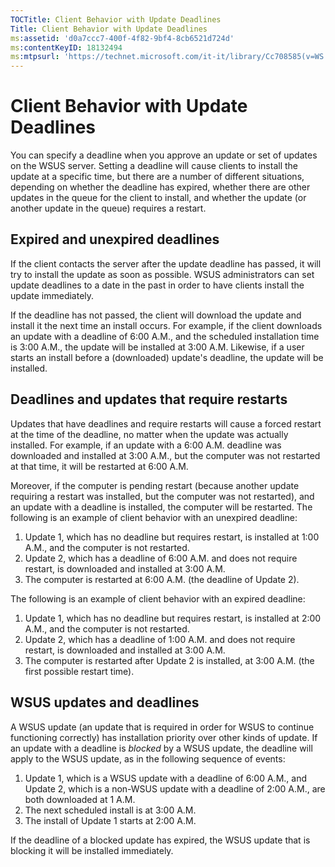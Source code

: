 ```yaml
---
TOCTitle: Client Behavior with Update Deadlines
Title: Client Behavior with Update Deadlines
ms:assetid: 'd0a7ccc7-400f-4f82-9bf4-8cb6521d724d'
ms:contentKeyID: 18132494
ms:mtpsurl: 'https://technet.microsoft.com/it-it/library/Cc708585(v=WS.10)'
---
```


Client Behavior with Update Deadlines
=====================================

You can specify a deadline when you approve an update or set of updates on the WSUS server. Setting a deadline will cause clients to install the update at a specific time, but there are a number of different situations, depending on whether the deadline has expired, whether there are other updates in the queue for the client to install, and whether the update (or another update in the queue) requires a restart.

Expired and unexpired deadlines
-------------------------------

If the client contacts the server after the update deadline has passed, it will try to install the update as soon as possible. WSUS administrators can set update deadlines to a date in the past in order to have clients install the update immediately.

If the deadline has not passed, the client will download the update and install it the next time an install occurs. For example, if the client downloads an update with a deadline of 6:00 A.M., and the scheduled installation time is 3:00 A.M., the update will be installed at 3:00 A.M. Likewise, if a user starts an install before a (downloaded) update's deadline, the update will be installed.

Deadlines and updates that require restarts
-------------------------------------------

Updates that have deadlines and require restarts will cause a forced restart at the time of the deadline, no matter when the update was actually installed. For example, if an update with a 6:00 A.M. deadline was downloaded and installed at 3:00 A.M., but the computer was not restarted at that time, it will be restarted at 6:00 A.M.

Moreover, if the computer is pending restart (because another update requiring a restart was installed, but the computer was not restarted), and an update with a deadline is installed, the computer will be restarted. The following is an example of client behavior with an unexpired deadline:

1.  Update 1, which has no deadline but requires restart, is installed at 1:00 A.M., and the computer is not restarted.
2.  Update 2, which has a deadline of 6:00 A.M. and does not require restart, is downloaded and installed at 3:00 A.M.
3.  The computer is restarted at 6:00 A.M. (the deadline of Update 2).

The following is an example of client behavior with an expired deadline:

1.  Update 1, which has no deadline but requires restart, is installed at 2:00 A.M., and the computer is not restarted.
2.  Update 2, which has a deadline of 1:00 A.M. and does not require restart, is downloaded and installed at 3:00 A.M.
3.  The computer is restarted after Update 2 is installed, at 3:00 A.M. (the first possible restart time).

WSUS updates and deadlines
--------------------------

A WSUS update (an update that is required in order for WSUS to continue functioning correctly) has installation priority over other kinds of update. If an update with a deadline is *blocked* by a WSUS update, the deadline will apply to the WSUS update, as in the following sequence of events:

1.  Update 1, which is a WSUS update with a deadline of 6:00 A.M., and Update 2, which is a non-WSUS update with a deadline of 2:00 A.M., are both downloaded at 1 A.M.
2.  The next scheduled install is at 3:00 A.M.
3.  The install of Update 1 starts at 2:00 A.M.

If the deadline of a blocked update has expired, the WSUS update that is blocking it will be installed immediately.
